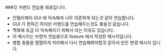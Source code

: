 ###깃 커맨드 연습용 레포입니다.
- 인텔리제이 GUI 에 익숙해져 너무 의존하게 되는것 같아 연습합니다.
- GUI 가 편하긴 하지만 커맨드를 연습해두는것도 좋을것 같습니다.
- 맥북에 조금 더 익숙해지기 위해서 라는 이유도 있습니다.
- 이 메시지는 브랜치 연습용으로 feature 에서 작성한 메시지입니다.
- 병합 충돌을 찜찜하게 처리해서 다시 연습해봐야할것 같아서 만든 변경 메시지 입니다.
